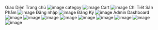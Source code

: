 Giao Diện
Trang chủ
![image](https://github.com/Duy200403/Sneaker/assets/92080512/91ba86f6-5d53-46ae-8cc0-d5254f0b568b)
categoy
![image](https://github.com/Duy200403/Sneaker/assets/92080512/76a5b37a-daec-4e99-be4b-69adfb96525a)
Cart
![image](https://github.com/Duy200403/Sneaker/assets/92080512/09ea2b1b-8140-476d-b94a-bbcfa583bb6f)
Chi Tiết Sản Phẩm
![image](https://github.com/Duy200403/Sneaker/assets/92080512/2969c460-c6ea-4332-9bbd-a170402a6255)
Đăng nhập
![image](https://github.com/Duy200403/Sneaker/assets/92080512/45f076a8-b067-4132-b24c-7e83cff0d864)
Đăng Ký
![image](https://github.com/Duy200403/Sneaker/assets/92080512/1d7ad522-87e3-4e1e-9a04-923caa431f57)
Admin
Dashboard
![image](https://github.com/Duy200403/Sneaker/assets/92080512/5a32a6da-37f3-4b45-b17e-9999affcac6b)
![image](https://github.com/Duy200403/Sneaker/assets/92080512/2abbad0d-1344-463c-b52c-bcffd09df5c1)
![image](https://github.com/Duy200403/Sneaker/assets/92080512/8478e9a8-70cb-43a3-b932-c4d12baad384)
![image](https://github.com/Duy200403/Sneaker/assets/92080512/c866d087-c630-4fdb-a5f2-480575b7c380)
![image](https://github.com/Duy200403/Sneaker/assets/92080512/d2e07b10-433c-468c-b0fa-e34612d192ae)
![image](https://github.com/Duy200403/Sneaker/assets/92080512/2e4cd8bd-a84d-49bd-9b40-5996887f563f)
![image](https://github.com/Duy200403/Sneaker/assets/92080512/a7cc5a7c-f852-4cf8-8179-c64a7501aac0)
![image](https://github.com/Duy200403/Sneaker/assets/92080512/a4690f6b-0275-4425-8205-eab381e27aee)
![image](https://github.com/Duy200403/Sneaker/assets/92080512/8264eb4f-bcaa-4bc2-992d-df1907c91b60)

